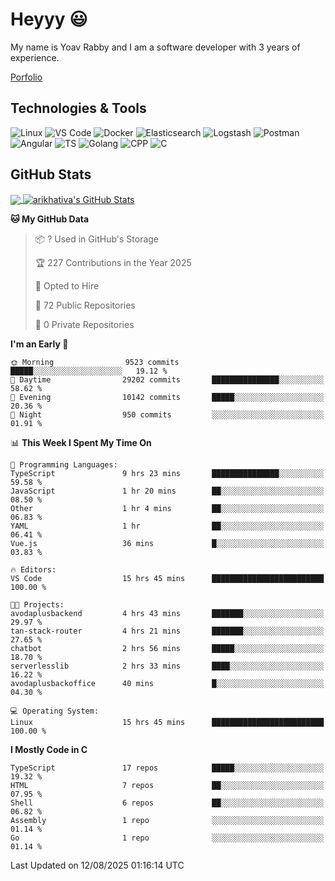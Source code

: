 
# Heyyy 😃
My name is Yoav Rabby and I am a software developer with 3 years of experience.

<a href="https://yoavrabby.com">
  Porfolio
</a>

## Technologies & Tools
![Linux](https://img.shields.io/badge/Linux-FCC624?style=flat&logo=linux&logoColor=black)
![VS Code](https://img.shields.io/badge/-VS%20Code-007ACC?style=flat-square&logo=visual-studio-code)
![Docker](https://img.shields.io/badge/Docker-E9F8FF?style=flat-square&logo=Docker)
![Elasticsearch](https://img.shields.io/badge/Elasticsearch-F8FDC5?style=flat-square&logo=elasticsearch&logoColor=lightblue)
![Logstash](https://img.shields.io/badge/Logstash-F8FDC5?style=flat-square&logo=logstash&logoColor=orange)
![Postman](https://img.shields.io/badge/Postman-F6BB43?style=flat-square&logo=Postman&logoColor=white)
![Angular](https://img.shields.io/badge/Angular-red?style=flat-square&logo=angular)
![TS](https://shields.io/badge/TypeScript-3178C6?logo=TypeScript&logoColor=FFF&style=flat-square)
![Golang](https://img.shields.io/badge/Golang-CBFBFD?style=flat-square&logo=go)
![CPP](https://img.shields.io/badge/C++-00599C?style=flat-square&logo=C%2B%2B&logoColor=white)
![C](https://img.shields.io/badge/C-F0F8FF?style=flat-square&logo=C)

## GitHub Stats
<a href="https://github.com/arikhativa/arikhativa">
  <img align="center" src="https://github-readme-stats.vercel.app/api/top-langs/?username=arikhativa&hide=java,html,tex&title_color=ffffff&text_color=c9cacc&icon_color=2bbc8a&bg_color=1d1f21&langs_count=3" />
</a>
<a href="https://github.com/arikhativa/arikhativa">
  <img align="center" src="https://github-readme-stats.vercel.app/api?username=arikhativa&show_icons=true&line_height=27&count_private=true&title_color=ffffff&text_color=c9cacc&icon_color=2bbc8a&bg_color=1d1f21" alt="arikhativa's GitHub Stats" />
</a>

<!--START_SECTION:waka-->
**🐱 My GitHub Data** 

> 📦 ? Used in GitHub's Storage 
 > 
> 🏆 227 Contributions in the Year 2025
 > 
> 💼 Opted to Hire
 > 
> 📜 72 Public Repositories 
 > 
> 🔑 0 Private Repositories 
 > 
**I'm an Early 🐤** 

```text
🌞 Morning                9523 commits        █████░░░░░░░░░░░░░░░░░░░░   19.12 % 
🌆 Daytime                29202 commits       ███████████████░░░░░░░░░░   58.62 % 
🌃 Evening                10142 commits       █████░░░░░░░░░░░░░░░░░░░░   20.36 % 
🌙 Night                  950 commits         ░░░░░░░░░░░░░░░░░░░░░░░░░   01.91 % 
```


📊 **This Week I Spent My Time On** 

```text
💬 Programming Languages: 
TypeScript               9 hrs 23 mins       ███████████████░░░░░░░░░░   59.58 % 
JavaScript               1 hr 20 mins        ██░░░░░░░░░░░░░░░░░░░░░░░   08.50 % 
Other                    1 hr 4 mins         ██░░░░░░░░░░░░░░░░░░░░░░░   06.83 % 
YAML                     1 hr                ██░░░░░░░░░░░░░░░░░░░░░░░   06.41 % 
Vue.js                   36 mins             █░░░░░░░░░░░░░░░░░░░░░░░░   03.83 % 

🔥 Editors: 
VS Code                  15 hrs 45 mins      █████████████████████████   100.00 % 

🐱‍💻 Projects: 
avodaplusbackend         4 hrs 43 mins       ███████░░░░░░░░░░░░░░░░░░   29.97 % 
tan-stack-router         4 hrs 21 mins       ███████░░░░░░░░░░░░░░░░░░   27.65 % 
chatbot                  2 hrs 56 mins       █████░░░░░░░░░░░░░░░░░░░░   18.70 % 
serverlesslib            2 hrs 33 mins       ████░░░░░░░░░░░░░░░░░░░░░   16.22 % 
avodaplusbackoffice      40 mins             █░░░░░░░░░░░░░░░░░░░░░░░░   04.30 % 

💻 Operating System: 
Linux                    15 hrs 45 mins      █████████████████████████   100.00 % 
```

**I Mostly Code in C** 

```text
TypeScript               17 repos            █████░░░░░░░░░░░░░░░░░░░░   19.32 % 
HTML                     7 repos             ██░░░░░░░░░░░░░░░░░░░░░░░   07.95 % 
Shell                    6 repos             ██░░░░░░░░░░░░░░░░░░░░░░░   06.82 % 
Assembly                 1 repo              ░░░░░░░░░░░░░░░░░░░░░░░░░   01.14 % 
Go                       1 repo              ░░░░░░░░░░░░░░░░░░░░░░░░░   01.14 % 
```




 Last Updated on 12/08/2025 01:16:14 UTC
<!--END_SECTION:waka-->
